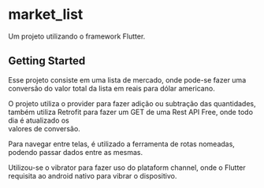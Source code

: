 # market_list

Um projeto utilizando o framework Flutter.

## Getting Started

Esse projeto consiste em uma lista de mercado, onde pode-se fazer uma 
conversão do valor total da lista em reais para dólar americano.

O projeto utiliza o provider para fazer adição ou subtração das quantidades, também
utiliza Retrofit para fazer um GET de uma Rest API Free, onde todo dia é atualizado os\
valores de conversão.

Para navegar entre telas, é utilizado a ferramenta de rotas nomeadas, podendo
passar dados entre as mesmas.

Utilizou-se o vibrator para fazer uso do plataform channel, onde o Flutter
requisita ao android nativo para vibrar o dispositivo.